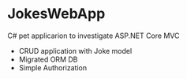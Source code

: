 # JokesWebApp

C# pet applicarion to investigate ASP.NET Core MVC
- CRUD application with Joke model
- Migrated ORM DB 
- Simple Authorization
